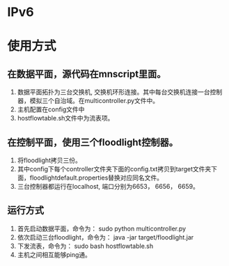# IPv6

# 使用方式

## 在数据平面，源代码在mnscript里面。
1. 数据平面拓扑为三台交换机, 交换机环形连接。其中每台交换机连接一台控制器，模拟三个自治域。在multicontroller.py文件中。
2. 主机配置在config文件中
3. hostflowtable.sh文件中为流表项。

## 在控制平面，使用三个floodlight控制器。
1. 将floodlight拷贝三份。
1. 其中config下每个controller文件夹下面的config.txt拷贝到target文件夹下面，floodlightdefault.properties替换对应同名文件。
2. 三台控制器都运行在localhost, 端口分别为6653， 6656， 6659。

## 运行方式

1. 首先启动数据平面，命令为：
    sudo python multicontroller.py
2. 依次启动三台floodlight，命令为：
    java -jar target/floodlight.jar
3. 下发流表，命令为：
    sudo bash hostflowtable.sh
4. 主机之间相互能够ping通。